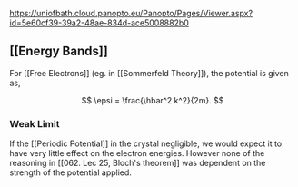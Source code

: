 https://uniofbath.cloud.panopto.eu/Panopto/Pages/Viewer.aspx?id=5e60cf39-39a2-48ae-834d-ace5008882b0

## [[Energy Bands]]

For [[Free Electrons]] (eg. in [[Sommerfeld Theory]]), the potential is given as,

$$
\epsi = \frac{\hbar^2 k^2}{2m}.
$$

### Weak Limit

If the [[Periodic Potential]] in the crystal negligible, we would expect it to have very little effect on the electron energies. However none of the reasoning in [[062. Lec 25, Bloch's theorem]] was dependent on the strength of the potential applied.

###